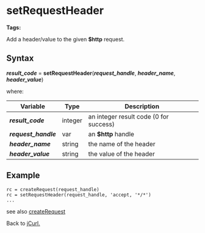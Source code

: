 # setRequestHeader

<PageHeader />

**Tags:**
<badge text='curl' vertical='middle' />
<badge text='http' vertical='middle' />

Add a header/value to the given **$http** request.

## Syntax

***result_code*** = **setRequestHeader**(***request_handle***, ***header_name***, ***header_value***)

where:

| Variable | Type | Description |
|--|--|--|
***result_code*** | integer |an integer result code (0 for success)
***request_handle*** | var | an **$http** handle
***header_name*** | string |the name of the header
***header_value*** | string |the value of the header

## Example

```
rc = createRequest(request_handle)
rc = setRequestHeader(request_handle, 'accept, '*/*')
...
```

see also [createRequest](./../createRequest/#heading)

Back to [jCurl.](./../README.md)

<PageFooter />
